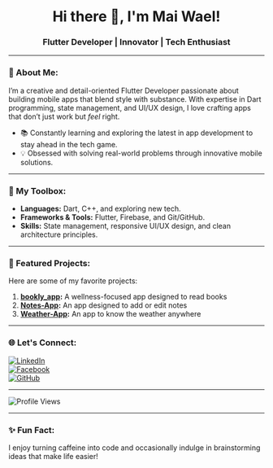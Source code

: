 <h1 align="center">Hi there 👋, I'm Mai Wael!</h1>
<h3 align="center">Flutter Developer | Innovator | Tech Enthusiast</h3>

---

### 🚀 About Me:
I’m a creative and detail-oriented Flutter Developer passionate about building mobile apps that blend style with substance. With expertise in Dart programming, state management, and UI/UX design, I love crafting apps that don’t just work but *feel* right.  

- 📚 Constantly learning and exploring the latest in app development to stay ahead in the tech game.
- 💡 Obsessed with solving real-world problems through innovative mobile solutions.

---

### 🔧 My Toolbox:
- **Languages:** Dart, C++, and exploring new tech.
- **Frameworks & Tools:** Flutter, Firebase, and Git/GitHub.
- **Skills:** State management, responsive UI/UX design, and clean architecture principles.

---

### 🌟 Featured Projects:
Here are some of my favorite projects:
1. **[bookly_app](https://github.com/MaiWael25/bookly_app):** A wellness-focused app designed to read books
2. **[Notes-App](https://github.com/MaiWael25/Notes-App):** An app designed to add or edit notes
3. **[Weather-App](https://github.com/MaiWael25/Weather-App):** An app to know the weather anywhere

---

### 🌐 Let's Connect:
[![LinkedIn](https://img.shields.io/badge/LinkedIn-blue?style=for-the-badge&logo=linkedin)](https://www.linkedin.com/in/mai-wael-71097a238/)  
[![Facebook](https://img.shields.io/badge/Facebook-1877F2?style=for-the-badge&logo=facebook&logoColor=white)](https://www.facebook.com/mai.wael.790256)  
[![GitHub](https://img.shields.io/badge/GitHub-black?style=for-the-badge&logo=github)](https://github.com/MaiWael25)

---

![Profile Views](https://komarev.com/ghpvc/?username=MaiWael25&color=blue)

---

### ✨ Fun Fact:
I enjoy turning caffeine into code and occasionally indulge in brainstorming ideas that make life easier!

